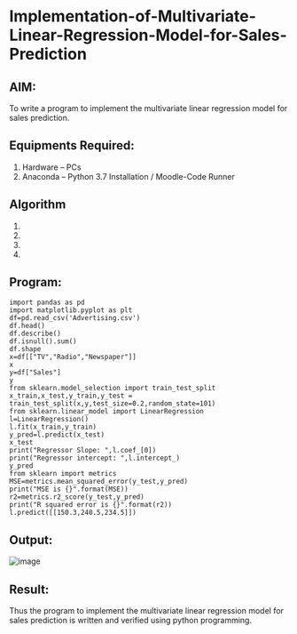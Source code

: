 # Implementation-of-Multivariate-Linear-Regression-Model-for-Sales-Prediction

## AIM:
To write a program to implement the multivariate linear regression model for sales prediction.

## Equipments Required:
1. Hardware – PCs
2. Anaconda – Python 3.7 Installation / Moodle-Code Runner

## Algorithm
1. 
2. 
3. 
4. 

## Program:
```
import pandas as pd
import matplotlib.pyplot as plt
df=pd.read_csv('Advertising.csv')
df.head()
df.describe()
df.isnull().sum()
df.shape
x=df[["TV","Radio","Newspaper"]]
x
y=df["Sales"]
y
from sklearn.model_selection import train_test_split
x_train,x_test,y_train,y_test = train_test_split(x,y,test_size=0.2,random_state=101) 
from sklearn.linear_model import LinearRegression
l=LinearRegression()
l.fit(x_train,y_train)
y_pred=l.predict(x_test)
x_test
print("Regressor Slope: ",l.coef_[0])
print("Regressor intercept: ",l.intercept_)
y_pred
from sklearn import metrics
MSE=metrics.mean_squared_error(y_test,y_pred)
print("MSE is {}".format(MSE))
r2=metrics.r2_score(y_test,y_pred)
print("R squared error is {}".format(r2))
l.predict([[150.3,240.5,234.5]])
```

## Output:
![image](https://user-images.githubusercontent.com/70479123/161591638-56da3ea3-174b-48bc-a147-d10ad1ae65ff.png)

## Result:
Thus the program to implement the multivariate linear regression model for sales prediction is written and verified using python programming.
